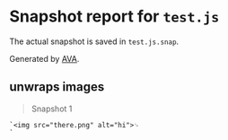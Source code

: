 # Snapshot report for `test.js`

The actual snapshot is saved in `test.js.snap`.

Generated by [AVA](https://ava.li).

## unwraps images

> Snapshot 1

    `<img src="there.png" alt="hi">␊
    `
